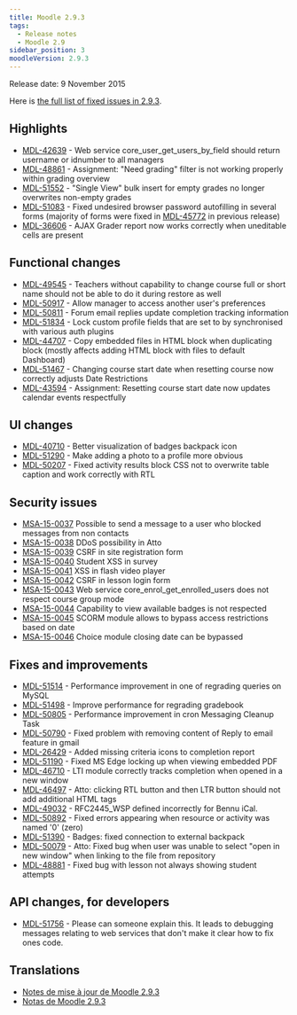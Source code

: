 ```yaml
---
title: Moodle 2.9.3
tags:
  - Release notes
  - Moodle 2.9
sidebar_position: 3
moodleVersion: 2.9.3
---
```

Release date: 9 November 2015

Here is [the full list of fixed issues in 2.9.3](https://moodle.atlassian.net/secure/IssueNavigator!executeAdvanced.jspa?jqlQuery=project+%3D+mdl+AND+resolution+%3D+fixed+AND+fixVersion+in+%28%222.9.3%22%29+ORDER+BY+priority+DESC&runQuery=true&clear=true).

## Highlights

- [MDL-42639](https://moodle.atlassian.net/browse/MDL-42639) - Web service core_user_get_users_by_field should return username or idnumber to all managers
- [MDL-48861](https://moodle.atlassian.net/browse/MDL-48861) - Assignment: "Need grading" filter is not working properly within grading overview
- [MDL-51552](https://moodle.atlassian.net/browse/MDL-51552) - "Single View" bulk insert for empty grades no longer overwrites non-empty grades
- [MDL-51083](https://moodle.atlassian.net/browse/MDL-51083) - Fixed undesired browser password autofilling in several forms (majority of forms were fixed in [MDL-45772](https://moodle.atlassian.net/browse/MDL-45772) in previous release)
- [MDL-36606](https://moodle.atlassian.net/browse/MDL-36606) - AJAX Grader report now works correctly when uneditable cells are present

## Functional changes

- [MDL-49545](https://moodle.atlassian.net/browse/MDL-49545) - Teachers without capability to change course full or short name should not be able to do it during restore as well
- [MDL-50917](https://moodle.atlassian.net/browse/MDL-50917) - Allow manager to access another user's preferences
- [MDL-50811](https://moodle.atlassian.net/browse/MDL-50811) - Forum email replies update completion tracking information
- [MDL-51834](https://moodle.atlassian.net/browse/MDL-51834) - Lock custom profile fields that are set to by synchronised with various auth plugins
- [MDL-44707](https://moodle.atlassian.net/browse/MDL-44707) - Copy embedded files in HTML block when duplicating block (mostly affects adding HTML block with files to default Dashboard)
- [MDL-51467](https://moodle.atlassian.net/browse/MDL-51467) - Changing course start date when resetting course now correctly adjusts Date Restrictions
- [MDL-43594](https://moodle.atlassian.net/browse/MDL-43594) - Assignment: Resetting course start date now updates calendar events respectfully

## UI changes

- [MDL-40710](https://moodle.atlassian.net/browse/MDL-40710) - Better visualization of badges backpack icon
- [MDL-51290](https://moodle.atlassian.net/browse/MDL-51290) - Make adding a photo to a profile more obvious
- [MDL-50207](https://moodle.atlassian.net/browse/MDL-50207) - Fixed activity results block CSS not to overwrite table caption and work correctly with RTL

## Security issues

- [MSA-15-0037](https://moodle.org/mod/forum/discuss.php?d=323228) Possible to send a message to a user who blocked messages from non contacts
- [MSA-15-0038](https://moodle.org/mod/forum/discuss.php?d=323229) DDoS possibility in Atto
- [MSA-15-0039](https://moodle.org/mod/forum/discuss.php?d=323230) CSRF in site registration form
- [MSA-15-0040](https://moodle.org/mod/forum/discuss.php?d=323231) Student XSS in survey
- [MSA-15-0041](https://moodle.org/mod/forum/discuss.php?d=323232) XSS in flash video player
- [MSA-15-0042](https://moodle.org/mod/forum/discuss.php?d=323233) CSRF in lesson login form
- [MSA-15-0043](https://moodle.org/mod/forum/discuss.php?d=323234) Web service core_enrol_get_enrolled_users does not respect course group mode
- [MSA-15-0044](https://moodle.org/mod/forum/discuss.php?d=323235) Capability to view available badges is not respected
- [MSA-15-0045](https://moodle.org/mod/forum/discuss.php?d=323236) SCORM module allows to bypass access restrictions based on date
- [MSA-15-0046](https://moodle.org/mod/forum/discuss.php?d=323237) Choice module closing date can be bypassed

## Fixes and improvements

- [MDL-51514](https://moodle.atlassian.net/browse/MDL-51514) - Performance improvement in one of regrading queries on MySQL
- [MDL-51498](https://moodle.atlassian.net/browse/MDL-51498) - Improve performance for regrading gradebook
- [MDL-50805](https://moodle.atlassian.net/browse/MDL-50805) - Performance improvement in cron Messaging Cleanup Task
- [MDL-50790](https://moodle.atlassian.net/browse/MDL-50790) - Fixed problem with removing content of Reply to email feature in gmail
- [MDL-26429](https://moodle.atlassian.net/browse/MDL-26429) - Added missing criteria icons to completion report
- [MDL-51190](https://moodle.atlassian.net/browse/MDL-51190) - Fixed MS Edge locking up when viewing embedded PDF
- [MDL-46710](https://moodle.atlassian.net/browse/MDL-46710) - LTI module correctly tracks completion when opened in a new window
- [MDL-46497](https://moodle.atlassian.net/browse/MDL-46497) - Atto: clicking RTL button and then LTR button should not add additional HTML tags
- [MDL-49032](https://moodle.atlassian.net/browse/MDL-49032) - RFC2445_WSP defined incorrectly for Bennu iCal.
- [MDL-50892](https://moodle.atlassian.net/browse/MDL-50892) - Fixed errors appearing when resource or activity was named '0' (zero)
- [MDL-51390](https://moodle.atlassian.net/browse/MDL-51390) - Badges: fixed connection to external backpack
- [MDL-50079](https://moodle.atlassian.net/browse/MDL-50079) - Atto: Fixed bug when user was unable to select "open in new window" when linking to the file from repository
- [MDL-48881](https://moodle.atlassian.net/browse/MDL-48881) - Fixed bug with lesson not always showing student attempts

## API changes, for developers

- [MDL-51756](https://moodle.atlassian.net/browse/MDL-51756) - Please can someone explain this. It leads to debugging messages relating to web services that don't make it clear how to fix ones code.

## Translations

- [Notes de mise à jour de Moodle 2.9.3](https://docs.moodle.org/fr/Notes_de_mise_à_jour_de_Moodle_2.9.3)
- [Notas de Moodle 2.9.3](https://docs.moodle.org/es/Notas_de_Moodle_2.9.3)
